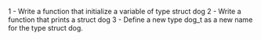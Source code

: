 1 - Write a function that initialize a variable of type struct dog
2 - Write a function that prints a struct dog
3 - Define a new type dog_t as a new name for the type struct dog.
